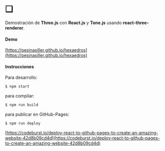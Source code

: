 # ❑


Demostración de **Three.js** con **React.js** y **Tone.js** usando **react-three-renderer**.

#### Demo
[https://pesinasiller.github.io/hexaedros](https://pesinasiller.github.io/hexaedros) 

#### Instrucciones
Para desarrollo:
```sh
$ npm start
```

para compilar:
```sh
$ npm run build
```
para publicar en GitHub-Pages:
```sh
$ npm run deploy
```
[https://codeburst.io/deploy-react-to-github-pages-to-create-an-amazing-website-42d8b09cd4d](https://codeburst.io/deploy-react-to-github-pages-to-create-an-amazing-website-42d8b09cd4d) 


